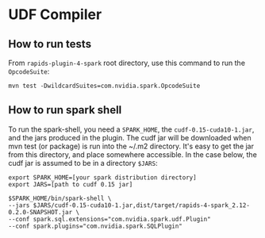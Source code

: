 UDF Compiler
============

How to run tests
----------------

From `rapids-plugin-4-spark` root directory, use this command to run the `OpcodeSuite`:

```
mvn test -DwildcardSuites=com.nvidia.spark.OpcodeSuite
```

How to run spark shell
----------------------

To run the spark-shell, you need a `SPARK_HOME`, the `cudf-0.15-cuda10-1.jar`, and the jars produced in the plugin. The cudf jar will be downloaded when mvn test (or package) is run into the ~/.m2 directory. It's easy to get the jar from this directory, and place somewhere accessible. In the case below, the cudf jar is assumed to be in a directory `$JARS`:

```
export SPARK_HOME=[your spark distribution directory]
export JARS=[path to cudf 0.15 jar]

$SPARK_HOME/bin/spark-shell \
--jars $JARS/cudf-0.15-cuda10-1.jar,dist/target/rapids-4-spark_2.12-0.2.0-SNAPSHOT.jar \
--conf spark.sql.extensions="com.nvidia.spark.udf.Plugin"
--conf spark.plugins="com.nvidia.spark.SQLPlugin"
```
